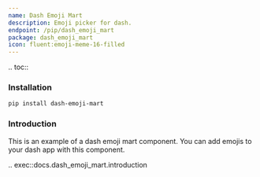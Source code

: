 ```yaml
---
name: Dash Emoji Mart
description: Emoji picker for dash.
endpoint: /pip/dash_emoji_mart
package: dash_emoji_mart
icon: fluent:emoji-meme-16-filled
---
```


.. toc::

### Installation

```bash
pip install dash-emoji-mart
```

### Introduction

This is an example of a dash emoji mart component. You can add emojis to your dash app with this component.

.. exec::docs.dash_emoji_mart.introduction

